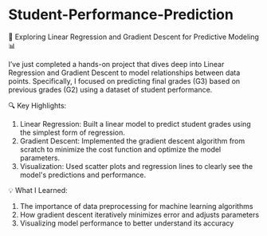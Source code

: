 # Student-Performance-Prediction
🚀 Exploring Linear Regression and Gradient Descent for Predictive Modeling 📊

I’ve just completed a hands-on project that dives deep into Linear Regression and Gradient Descent to model relationships between data points. Specifically, I focused on predicting final grades (G3) based on previous grades (G2) using a dataset of student performance.

🔍 Key Highlights:

1. Linear Regression: Built a linear model to predict student grades using the simplest form of regression.
2. Gradient Descent: Implemented the gradient descent algorithm from scratch to minimize the cost function and optimize the model parameters.
3. Visualization: Used scatter plots and regression lines to clearly see the model's predictions and performance.

💡 What I Learned:

1. The importance of data preprocessing for machine learning algorithms
2. How gradient descent iteratively minimizes error and adjusts parameters
3. Visualizing model performance to better understand its accuracy
